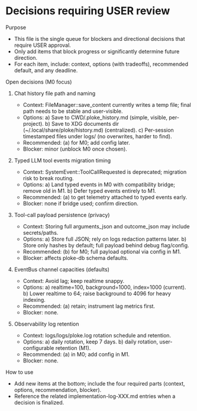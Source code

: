 # Decisions requiring USER review

Purpose
- This file is the single queue for blockers and directional decisions that require USER approval.
- Only add items that block progress or significantly determine future direction.
- For each item, include: context, options (with tradeoffs), recommended default, and any deadline.

Open decisions (M0 focus)
1) Chat history file path and naming
   - Context: FileManager::save_content currently writes a temp file; final path needs to be stable and user-visible.
   - Options:
     a) Save to CWD/.ploke_history.md (simple, visible, per-project).
     b) Save to XDG documents dir (~/.local/share/ploke/history.md) (centralized).
     c) Per-session timestamped files under logs/ (no overwrites, harder to find).
   - Recommended: (a) for M0; add config later.
   - Blocker: minor (unblock M0 once chosen).

2) Typed LLM tool events migration timing
   - Context: SystemEvent::ToolCallRequested is deprecated; migration risk to break routing.
   - Options:
     a) Land typed events in M0 with compatibility bridge; remove old in M1.
     b) Defer typed events entirely to M1.
   - Recommended: (a) to get telemetry attached to typed events early.
   - Blocker: none if bridge used; confirm direction.

3) Tool-call payload persistence (privacy)
   - Context: Storing full arguments_json and outcome_json may include secrets/paths.
   - Options:
     a) Store full JSON; rely on logs redaction patterns later.
     b) Store only hashes by default; full payload behind debug flag/config.
   - Recommended: (b) for M0; full payload optional via config in M1.
   - Blocker: affects ploke-db schema defaults.

4) EventBus channel capacities (defaults)
   - Context: Avoid lag; keep realtime snappy.
   - Options:
     a) realtime=100, background=1000, index=1000 (current).
     b) Lower realtime to 64; raise background to 4096 for heavy indexing.
   - Recommended: (a) retain; instrument lag metrics first.
   - Blocker: none.

5) Observability log retention
   - Context: logs/logs/ploke.log rotation schedule and retention.
   - Options:
     a) daily rotation, keep 7 days.
     b) daily rotation, user-configurable retention (M1).
   - Recommended: (a) in M0; add config in M1.
   - Blocker: none.

How to use
- Add new items at the bottom; include the four required parts (context, options, recommendation, blocker).
- Reference the related implementation-log-XXX.md entries when a decision is finalized.
